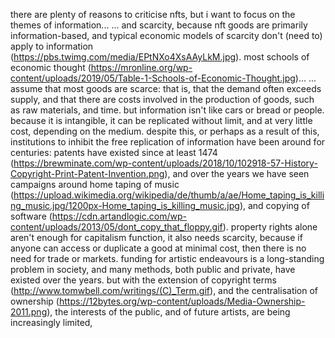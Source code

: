 there are plenty of reasons to criticise nfts,
but i want to focus on the themes of information...
... and scarcity,
because nft goods are primarily information-based,
and typical economic models of scarcity don't (need to) apply to information (https://pbs.twimg.com/media/EPtNXo4XsAAyLkM.jpg).
most schools of economic thought (https://mronline.org/wp-content/uploads/2019/05/Table-1-Schools-of-Economic-Thought.jpg)...
... assume that most goods are scarce:
that is, that the demand often exceeds supply,
and that there are costs involved in the production of goods,
such as raw materials,
and time.
but information isn't like cars or bread or people.
because it is intangible, it can be replicated without limit,
and at very little cost, depending on the medium.
despite this, or perhaps as a result of this,
institutions to inhibit the free replication of information have been around for centuries:
patents have existed since at least 1474 (https://brewminate.com/wp-content/uploads/2018/10/102918-57-History-Copyright-Print-Patent-Invention.png),
and over the years we have seen campaigns around home taping of music (https://upload.wikimedia.org/wikipedia/de/thumb/a/ae/Home_taping_is_killing_music.jpg/1200px-Home_taping_is_killing_music.jpg),
and copying of software (https://cdn.artandlogic.com/wp-content/uploads/2013/05/dont_copy_that_floppy.gif).
property rights alone aren't enough for capitalism function,
it also needs scarcity,
because if anyone can access or duplicate a good at minimal cost,
then there is no need for trade or markets.
funding for artistic endeavours is a long-standing problem in society,
and many methods, both public and private, have existed over the years.
but with the extension of copyright terms (http://www.tomwbell.com/writings/(C)_Term.gif),
and the centralisation of ownership (https://12bytes.org/wp-content/uploads/Media-Ownership-2011.png),
the interests of the public, and of future artists,
are being increasingly limited,
